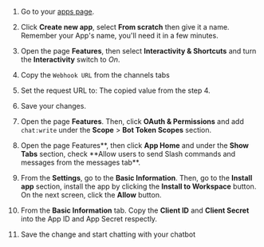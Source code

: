 1. Go to your [apps page](https://api.slack.com/apps).

2. Click **Create new app**, select **From scratch** then give it a name. Remember your App's name, you'll need it in a few minutes.

3. Open the page **Features**, then select **Interactivity & Shortcuts** and turn the **Interactivity** switch to _On_.

4. Copy the `Webhook URL` from the channels tabs

5. Set the request URL to: The copied value from the step 4.

6. Save your changes.

7. Open the page **Features**. Then, click **OAuth & Permissions** and add `chat:write` under the **Scope** > **Bot Token Scopes** section.

8. Open the page Features**, then click **App Home** and under the **Show Tabs** section, check **Allow users to send Slash commands and messages from the messages tab\*\*.

9. From the **Settings**, go to the **Basic Information**. Then, go to the **Install app** section, install the app by clicking the **Install to Workspace** button. On the next screen, click the **Allow** button.

10. From the **Basic Information** tab. Copy the **Client ID** and **Client Secret** into the App ID and App Secret respectly.

11. Save the change and start chatting with your chatbot
